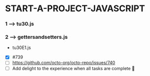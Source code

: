 # START-A-PROJECT-JAVASCRIPT
### 1 --> tu30.js
### 2 --> gettersandsetters.js
- tu30E1.js
- [x] #739
- [ ] https://github.com/octo-org/octo-repo/issues/740
- [ ] Add delight to the experience when all tasks are complete :tada: